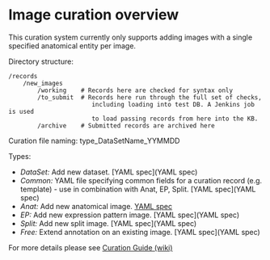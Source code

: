 # Image curation overview

This curation system currently only supports adding images with a single specified anatomical entity per image.

Directory structure:

```
/records
    /new_images
        /working    # Records here are checked for syntax only
        /to_submit  # Records here run through the full set of checks, 
                       including loading into test DB. A Jenkins job is used 
                       to load passing records from here into the KB.
        /archive    # Submitted records are archived here
```

Curation file naming: type_DataSetName_YYMMDD

Types:
   -  *DataSet:* Add new dataset.  [YAML spec](YAML spec)
   -  *Common:* YAML file specifying common fields for a curation record (e.g. template) - use in combination with Anat, EP, Split.  [YAML spec](YAML spec)
   -  *Anat:* Add new anatomical image. [YAML spec](https://github.com/VirtualFlyBrain/curation/blob/master/records/anat_spec.yaml)
   -  *EP:* Add new expression pattern image. [YAML spec](YAML spec)
   -  *Split:* Add new split image. [YAML spec](YAML spec)
   -  *Free:* Extend annotation on an existing image. [YAML spec](YAML spec)

For more details please see [Curation Guide (wiki)](https://github.com/VirtualFlyBrain/curation/wiki/Curation-wiki--Home)
